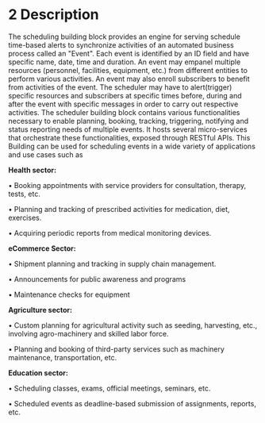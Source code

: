 # 2 Description

The scheduling building block provides an engine for serving schedule time-based alerts to synchronize activities of an automated business process called an "Event". Each event is identified by an ID field and have specific name, date, time and duration. An event may empanel multiple resources (personnel, facilities, equipment, etc.) from different entities to perform various activities. An event may also enroll subscribers to benefit from activities of the event. The scheduler may have to alert(trigger) specific resources and subscribers   at specific times before, during and after the event with specific messages in order to carry out respective activities. The scheduler building block contains various functionalities necessary to enable planning, booking, tracking, triggering, notifying and status reporting needs of multiple events.  It hosts several micro-services that orchestrate these functionalities, exposed through RESTful APIs. This Building can be used for scheduling events in a wide variety of applications and use cases such as

**Health sector:**

•  Booking appointments with service providers for consultation, therapy, tests, etc.

•  Planning and tracking of prescribed activities for medication, diet, exercises.

•  Acquiring periodic reports from medical monitoring devices.

**eCommerce Sector:**

•  Shipment planning and tracking in supply chain management.

•  Announcements for public awareness and programs

•  Maintenance checks for equipment

**Agriculture sector:**

•  Custom planning for agricultural activity such as seeding, harvesting, etc., involving agro-machinery and skilled labor force.

•  Planning and booking of third-party services such as machinery maintenance, transportation, etc.

**Education sector:**

•  Scheduling classes, exams, official meetings, seminars, etc.

•  Scheduled events as deadline-based submission of assignments, reports, etc.

&#x20;
